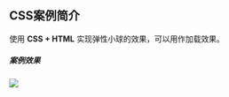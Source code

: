 ## CSS案例简介

使用 **CSS + HTML** 实现弹性小球的效果，可以用作加载效果。

##### 案例效果

![](http://www.image.fengzhen8023.com/1.gif)


